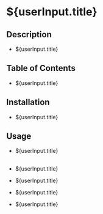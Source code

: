 # ${userInput.title}

## Description
* ${userInput.title}

## Table of Contents
* ${userInput.title}

## Installation
* ${userInput.title}
 
## Usage
* ${userInput.title}

##
* ${userInput.title}

* ${userInput.title}

* ${userInput.title}

* ${userInput.title}